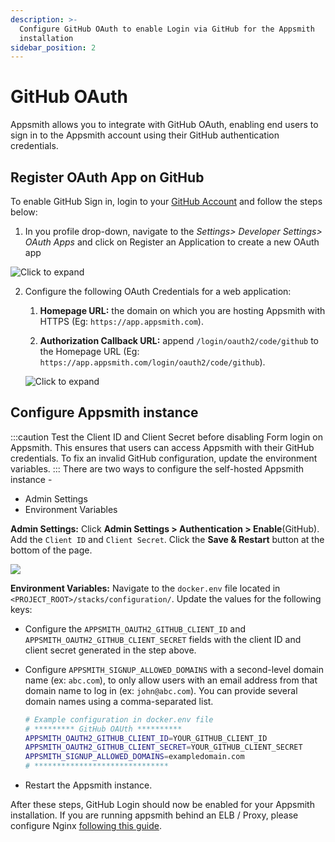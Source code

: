 ```yaml
---
description: >-
  Configure GitHub OAuth to enable Login via GitHub for the Appsmith
  installation
sidebar_position: 2
---
```


# GitHub OAuth

Appsmith allows you to integrate with GitHub OAuth, enabling end users to sign in to the Appsmith account using their GitHub authentication credentials.

## Register OAuth App on GitHub

To enable GitHub Sign in, login to your [GitHub Account](https://github.com) and follow the steps below:

1.  In you profile drop-down, navigate to the *Settings> Developer Settings> OAuth Apps* and click on Register an Application to create a new OAuth app

![Click to expand](</img/Github_Reg_App.png>)

2. Configure the following OAuth Credentials for a web application:

    1. **Homepage URL:** the domain on which you are hosting Appsmith with HTTPS (Eg: `https://app.appsmith.com`).

    2. **Authorization Callback URL:** append `/login/oauth2/code/github` to the Homepage URL (Eg: `https://app.appsmith.com/login/oauth2/code/github`).

    ![Click to expand](</img/Github_App_Config.png>)

## Configure Appsmith instance  

:::caution
Test the Client ID and Client Secret before disabling Form login on Appsmith. This ensures that users can access Appsmith with their GitHub credentials. To fix an invalid GitHub configuration, update the environment variables.
:::
There are two ways to configure the self-hosted Appsmith instance - 
- Admin Settings
- Environment Variables

**Admin Settings:** Click **Admin Settings > Authentication > Enable**(GitHub). Add the `Client ID` and  `Client Secret`. Click the **Save & Restart** button at the bottom of the page. 

![](/img/as_github_auth_config.png)

**Environment Variables:** Navigate to the `docker.env` file located in `<PROJECT_ROOT>/stacks/configuration/`. Update the values for the following keys:

* Configure the `APPSMITH_OAUTH2_GITHUB_CLIENT_ID` and `APPSMITH_OAUTH2_GITHUB_CLIENT_SECRET` fields with the client ID and client secret generated in the step above.
* Configure `APPSMITH_SIGNUP_ALLOWED_DOMAINS` with a second-level domain name (ex: `abc.com`), to only allow users with an email address from that domain name to log in (ex: `john@abc.com`). You can provide several domain names using a comma-separated list.
    
  ```bash
  # Example configuration in docker.env file
  # ********* GitHub OAUth **********
  APPSMITH_OAUTH2_GITHUB_CLIENT_ID=YOUR_GITHUB_CLIENT_ID
  APPSMITH_OAUTH2_GITHUB_CLIENT_SECRET=YOUR_GITHUB_CLIENT_SECRET
  APPSMITH_SIGNUP_ALLOWED_DOMAINS=exampledomain.com
  # ******************************
   ```
* Restart the Appsmith instance. 

After these steps, GitHub Login should now be enabled for your Appsmith installation. If you are running appsmith behind an ELB / Proxy, please configure Nginx [following this guide](/help-and-support/troubleshooting-guide/deployment-errors#oauth-sign-up-not-working).